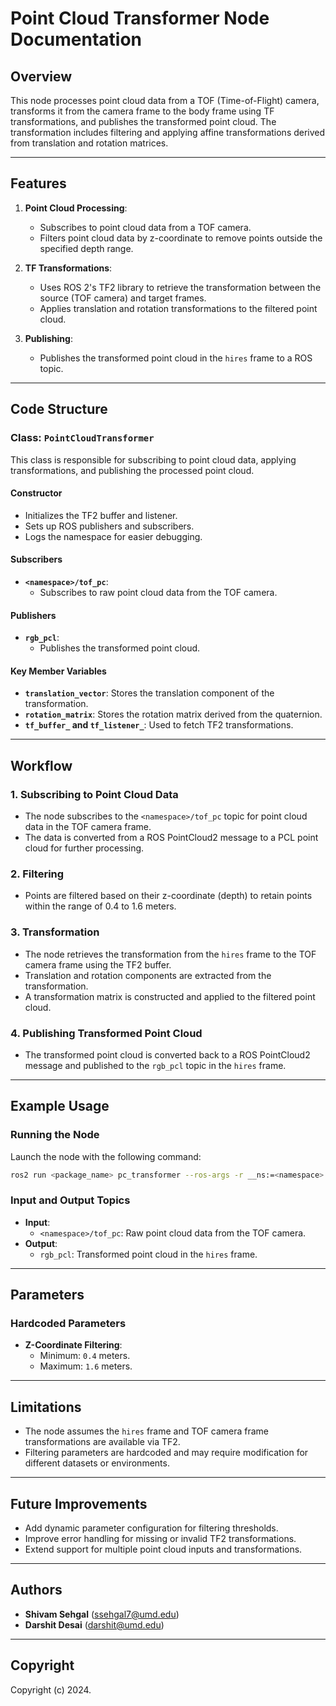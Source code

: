# Point Cloud Transformer Node Documentation

## Overview

This node processes point cloud data from a TOF (Time-of-Flight) camera, transforms it from the camera frame to the body frame using TF transformations, and publishes the transformed point cloud. The transformation includes filtering and applying affine transformations derived from translation and rotation matrices.

---

## Features

1. **Point Cloud Processing**:
   - Subscribes to point cloud data from a TOF camera.
   - Filters point cloud data by z-coordinate to remove points outside the specified depth range.

2. **TF Transformations**:
   - Uses ROS 2's TF2 library to retrieve the transformation between the source (TOF camera) and target frames.
   - Applies translation and rotation transformations to the filtered point cloud.

3. **Publishing**:
   - Publishes the transformed point cloud in the `hires` frame to a ROS topic.

---

## Code Structure

### Class: `PointCloudTransformer`
This class is responsible for subscribing to point cloud data, applying transformations, and publishing the processed point cloud.

#### Constructor
- Initializes the TF2 buffer and listener.
- Sets up ROS publishers and subscribers.
- Logs the namespace for easier debugging.

#### Subscribers
- **`<namespace>/tof_pc`**:
  - Subscribes to raw point cloud data from the TOF camera.

#### Publishers
- **`rgb_pcl`**:
  - Publishes the transformed point cloud.

#### Key Member Variables
- **`translation_vector`**: Stores the translation component of the transformation.
- **`rotation_matrix`**: Stores the rotation matrix derived from the quaternion.
- **`tf_buffer_` and `tf_listener_`**: Used to fetch TF2 transformations.

---

## Workflow

### 1. Subscribing to Point Cloud Data
- The node subscribes to the `<namespace>/tof_pc` topic for point cloud data in the TOF camera frame.
- The data is converted from a ROS PointCloud2 message to a PCL point cloud for further processing.

### 2. Filtering
- Points are filtered based on their z-coordinate (depth) to retain points within the range of 0.4 to 1.6 meters.

### 3. Transformation
- The node retrieves the transformation from the `hires` frame to the TOF camera frame using the TF2 buffer.
- Translation and rotation components are extracted from the transformation.
- A transformation matrix is constructed and applied to the filtered point cloud.

### 4. Publishing Transformed Point Cloud
- The transformed point cloud is converted back to a ROS PointCloud2 message and published to the `rgb_pcl` topic in the `hires` frame.

---

## Example Usage

### Running the Node
Launch the node with the following command:
```bash
ros2 run <package_name> pc_transformer --ros-args -r __ns:=<namespace>
```

### Input and Output Topics
- **Input**:
  - `<namespace>/tof_pc`: Raw point cloud data from the TOF camera.
- **Output**:
  - `rgb_pcl`: Transformed point cloud in the `hires` frame.

---

## Parameters

### Hardcoded Parameters
- **Z-Coordinate Filtering**:
  - Minimum: `0.4` meters.
  - Maximum: `1.6` meters.

---

## Limitations
- The node assumes the `hires` frame and TOF camera frame transformations are available via TF2.
- Filtering parameters are hardcoded and may require modification for different datasets or environments.

---

## Future Improvements
- Add dynamic parameter configuration for filtering thresholds.
- Improve error handling for missing or invalid TF2 transformations.
- Extend support for multiple point cloud inputs and transformations.

---

## Authors
- **Shivam Sehgal** (ssehgal7@umd.edu)
- **Darshit Desai** (darshit@umd.edu)

---

## Copyright
Copyright (c) 2024.
